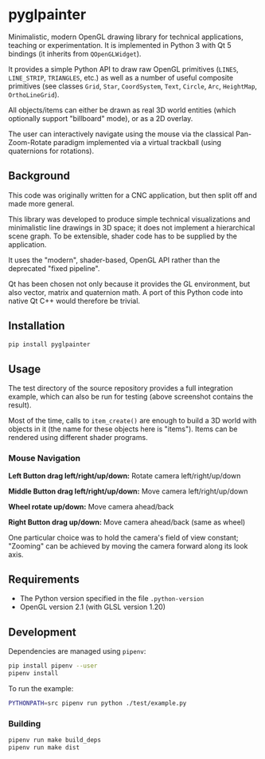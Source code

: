 # pyglpainter

Minimalistic, modern OpenGL drawing library for technical applications, teaching or
experimentation. It is implemented in Python 3 with Qt 5 bindings (it inherits from `QOpenGLWidget`).

It provides a simple Python API to draw raw OpenGL primitives (`LINES`, `LINE_STRIP`, `TRIANGLES`, etc.)
as well as a number of useful composite primitives
(see classes `Grid`, `Star`, `CoordSystem`, `Text`, `Circle`, `Arc`, `HeightMap`, `OrthoLineGrid`).

All objects/items can either be drawn as real
3D world entities (which optionally support "billboard" mode), or as a 2D overlay.

The user can interactively navigate using the mouse via the classical Pan-Zoom-Rotate paradigm
implemented via a virtual trackball (using quaternions for rotations).


## Background

This code was originally written for a CNC application, but then split off
and made more general.

This library was developed to produce simple technical visualizations
and minimalistic line drawings in 3D space; it does not implement a hierarchical scene graph.
To be extensible, shader code has to be supplied by the application.

It uses the "modern", shader-based, OpenGL API rather than the deprecated "fixed pipeline".

Qt has been chosen not only because it provides the GL environment, but also vector, matrix and
quaternion math. A port of this Python code into native Qt C++ would therefore be trivial.



## Installation

```sh
pip install pyglpainter
```


## Usage

The test directory of the source repository provides a full integration example,
which can also be run for testing (above screenshot contains the result).

Most of the time, calls to `item_create()` are enough to build a 3D world with objects
in it (the name for these objects here is "items"). Items can be rendered using different shader
programs.


### Mouse Navigation

**Left Button drag left/right/up/down:** Rotate camera left/right/up/down

**Middle Button drag left/right/up/down:** Move camera left/right/up/down

**Wheel rotate up/down:** Move camera ahead/back

**Right Button drag up/down:** Move camera ahead/back (same as wheel)

One particular choice was to hold the camera's field of view constant; "Zooming" can be achieved by
moving the camera forward along its look axis.


## Requirements

* The Python version specified in the file `.python-version`
* OpenGL version 2.1 (with GLSL version 1.20)


## Development

Dependencies are managed using `pipenv`:

```sh
pip install pipenv --user
pipenv install
```

To run the example:

```sh
PYTHONPATH=src pipenv run python ./test/example.py
```

### Building

```sh
pipenv run make build_deps
pipenv run make dist
```
